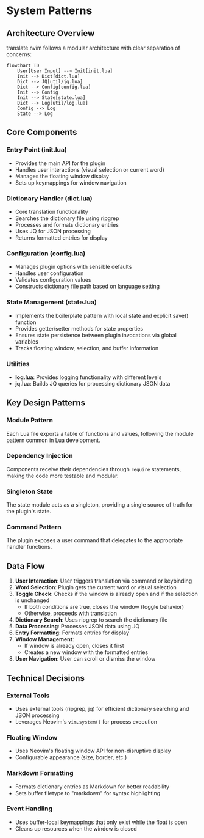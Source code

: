 # System Patterns

## Architecture Overview
translate.nvim follows a modular architecture with clear separation of concerns:

```mermaid
flowchart TD
    User[User Input] --> Init[init.lua]
    Init --> Dict[dict.lua]
    Dict --> JQ[util/jq.lua]
    Dict --> Config[config.lua]
    Init --> Config
    Init --> State[state.lua]
    Dict --> Log[util/log.lua]
    Config --> Log
    State --> Log
```

## Core Components

### Entry Point (init.lua)
- Provides the main API for the plugin
- Handles user interactions (visual selection or current word)
- Manages the floating window display
- Sets up keymappings for window navigation

### Dictionary Handler (dict.lua)
- Core translation functionality
- Searches the dictionary file using ripgrep
- Processes and formats dictionary entries
- Uses JQ for JSON processing
- Returns formatted entries for display

### Configuration (config.lua)
- Manages plugin options with sensible defaults
- Handles user configuration
- Validates configuration values
- Constructs dictionary file path based on language setting

### State Management (state.lua)
- Implements the boilerplate pattern with local state and explicit save() function
- Provides getter/setter methods for state properties
- Ensures state persistence between plugin invocations via global variables
- Tracks floating window, selection, and buffer information

### Utilities
- **log.lua**: Provides logging functionality with different levels
- **jq.lua**: Builds JQ queries for processing dictionary JSON data

## Key Design Patterns

### Module Pattern
Each Lua file exports a table of functions and values, following the module pattern common in Lua development.

### Dependency Injection
Components receive their dependencies through `require` statements, making the code more testable and modular.

### Singleton State
The state module acts as a singleton, providing a single source of truth for the plugin's state.

### Command Pattern
The plugin exposes a user command that delegates to the appropriate handler functions.

## Data Flow

1. **User Interaction**: User triggers translation via command or keybinding
2. **Word Selection**: Plugin gets the current word or visual selection
3. **Toggle Check**: Checks if the window is already open and if the selection is unchanged
   - If both conditions are true, closes the window (toggle behavior)
   - Otherwise, proceeds with translation
4. **Dictionary Search**: Uses ripgrep to search the dictionary file
5. **Data Processing**: Processes JSON data using JQ
6. **Entry Formatting**: Formats entries for display
7. **Window Management**: 
   - If window is already open, closes it first
   - Creates a new window with the formatted entries
8. **User Navigation**: User can scroll or dismiss the window

## Technical Decisions

### External Tools
- Uses external tools (ripgrep, jq) for efficient dictionary searching and JSON processing
- Leverages Neovim's `vim.system()` for process execution

### Floating Window
- Uses Neovim's floating window API for non-disruptive display
- Configurable appearance (size, border, etc.)

### Markdown Formatting
- Formats dictionary entries as Markdown for better readability
- Sets buffer filetype to "markdown" for syntax highlighting

### Event Handling
- Uses buffer-local keymappings that only exist while the float is open
- Cleans up resources when the window is closed
